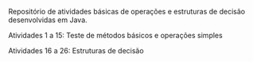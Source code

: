 Repositório de atividades básicas de operações e estruturas de decisão desenvolvidas em Java. 
 
Atividades 1 a 15: Teste de métodos básicos e operações simples 

Atividades 16 a 26: Estruturas de decisão
